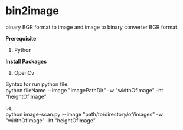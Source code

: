 # bin2image
binary BGR format to image and image to binary converter BGR format

**Prerequisite**
1. Python

**Install Packages**
1. OpenCv

Syntax for run python file.<br/>
python fileName --image "ImagePathDir" -w "widthOfImage" -ht "heightOfImage"

i.e,<br/>
python image-scan.py --image "path/to/directory/of/images" -w "widthOfImage" -ht "heightOfImage"
